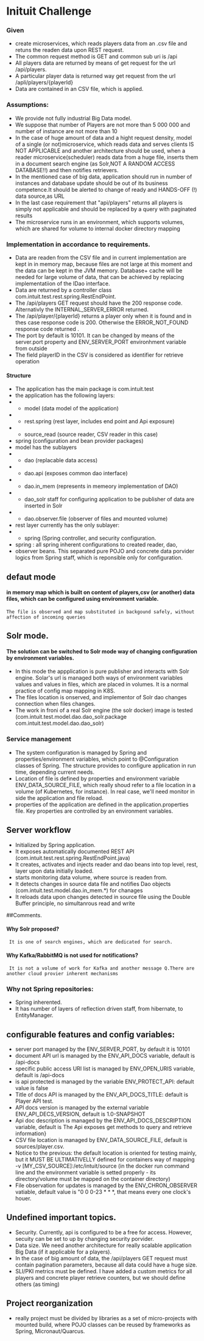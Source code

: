 # Inituit Challenge

### Given
   
- create microservices, which reads players  data from an .csv file  and retuns the readen data upon REST request.
- The common request method is GET and common sub uri is /api
- All players data are returned by means of get request for the url /api/players. 
- A particular player data is returned way get request from the url /apli/players/{playerId}
- Data are contained in an CSV file, which is applied.

### Assumptions:
-  We provide not fully industrial Big Data model.
-  We suppose that  number of Players are not more than 5 000 000 and number of instance are not more than 10
-  In the case of huge amount of data and a hight request density, model of a single (or not)microservice, which reads data and serves clients IS NOT APPLICABLE and another architecture should be used, when a reader microservice(scheduler) reads data from a huge file, inserts them in a document search engine (as Solr,NOT A RANDOM ACCESS DATABASE!!) and then notifies retrievers.
-  In the mentioned case of big data, application should run in number of instances and database update should be out of its business competence.It should be alerted to change of ready and HANDS-OFF (!) data source,as URL
-  In the last case requirement that "api/players" returns all players is simply not applicable and should be replaced by a query with paginated results
-  The microservice runs in an environment, which supports volumes, which are shared for volume to internal docker directory mapping

### Implementation in accordance to requirements.
-  Data are readen from the CSV file and in current implementation are kept in in memory map, because files are not large at this moment and  the data can be kept in the JVM memory. Database+ cache will be needed for large volume of data, that can be achieved by replacing implementatiion of the IDao interface.
-  Data are returned by a controller class com.intuit.test.rest.spring.RestEndPoint. 
-  The /api/players GET request should have the 200 response code. Alternativly the INTERNAL_SERVER_ERROR returned.
-  The /api/player/{playerId} returns a player only when it is found and in thes case response code is 200. Otherwise the ERROR_NOT_FOUND  response code returned .
-  The port by default is 10101. It can be changed by means of the server.port property and ENV_SERVER_PORT environhment variable from outside
-  The field playerID in the CSV is considered as identifier for retrieve operation


####  Structure
- The application has the main package is com.intuit.test
- the application has the following layers:
- - model (data model of the application)
- - rest.spring   (rest layer, includes end point and Api exposure)
- - source_read (source reader, CSV reader in this case)
-   spring (configuration and bean provider packages)
-   model has the sublayers
-  - dao (replacable data access)
-  - dao.api (exposes common dao interface)
-  - dao.in_mem (represents in memeory implementation of DAO)
-  - dao_solr staff for configuring application to be publisher of data are inserted in Solr
-  - dao.observer.file (observer of files and mounted volume)
-    rest layer currently has the only sublayer:
-  - spring (Spring controller,  and security configuration.
-  spring : all spring inherent configurations to created reader, dao,
-  observer beans. This separated pure POJO and concrete data porvider logics 
   from Spring staff, which is reponsible only for configuration.
## defaut mode
#### in memory map which is built on content of players,csv (or another) data files, which can be configured using environment variable.
    The file is observed and map substituted in backgound safely, without affection of incoming queries
## Solr mode.
#### The solution can be switched to Solr mode way of changing configuration by environment variables.
-    In this mode the appplication is pure publisher and interacts with Solr engine. Solar's url is managed both ways of environment variables values
     and values in files, which are placed in  volumes. It is a normal practice of config map mapping in K8S.
-    The files location is onserved, and implementor of Solr dao changes connection when files changes.
-    The work in froni of a real Solr engine (the solr docker) image is tested (com.intuit.test.model.dao.dao_solr.package com.intuit.test.model.dao.dao_solr)
    
### Service management
-  The system configuration is managed by Spring and properties/environment variables, which point to @Configuration classes of Spring. The structure provides to configure application in run time, depending current needs.
-  Location of file is defined by properties and environment variable ENV_DATA_SOURCE_FILE, which really shoud refer to a file location in a volume (of Kubernetes, for instance). In real case, we'll need monitor in side the application and file reload.
-  properties of the application are defined in the application.properties file. Key properties  are controlled by an environment variables.

## Server workflow
-  Initialized by Spring application.
-  It exposes automatically documented REST API (com.intuit.test.rest.spring.RestEndPoint.java)
-  It creates, activates and injects reader and dao beans into top level, rest, layer upon data initially loaded.
-  starts monitoring data volume, where source is readen from.
-  It detects  changes in source data file and notifies Dao objects (com.intuit.test.model.dao.in_mem.*) for chanages
-  It reloads data upon changes detected in source file using the Double Buffer principle, no simultanrous read and write

##Comments.
#### Why Solr proposed?
     It is one of search engines, which are dedicated for search.
#### Why Kafka/RabbitMQ is not used for notifications?
     It is not a volume of work for Kafka and another message Q.There are another cloud provier inherent mechanisms
### Why not Spring repositories:
- Spring inherented.
- It has number of layers of reflection driven staff, from hibernate, to EntityManager.

## configurable features and config variables:
- server port managed by the ENV_SERVER_PORT, by default it is 10101 
- document API url is managed by the ENV_API_DOCS variable, default is /api-docs
- specific public access URI list is managed by ENV_OPEN_URIS variable, default is /api-docs
- is api protected is managed by the variable ENV_PROTECT_API: default value is false
- Title of docs API is managed by the ENV_API_DOCS_TITLE: default is Player API test.
- API  docs version is managed by the external variable ENV_API_DECS_VERSION, default is 1.0-SNAPSHOT
- Api doc description is managed by the ENV_API_DOCS_DESCRIPTION variable, default is The Api exposes get methods to query and retrieve information}
- CSV file location is managed by ENV_DATA_SOURCE_FILE, default is sources/player.csv.
- Notice to the previous: the default location is oriented for testing mainly, but it MUST BE ULTIMATIVELLY defined for containers way of mapping -v [MY_CSV_SOURCE]:/etc/intuit/source (in the docker run command line and the environment variable is setted properly - its directory/volume must be mapped on the container directory) 
- File observation for updates is managed by the ENV_CHRON_OBSERVER vatiable, default value is "0 0 0-23 * * *, that means every one clock's houer.
  
##    Undefined important topics.
- Security. Currently, api is configured to be a free for access. However, secuity can be set to up by changing security porvider.
- Data size.  We need another architecture for really scalable application Big Data (if it applicable for a players).
- In the case of big amount of data, the /api/players GET request must contain pagination parameters, because all data could have a huge size.
- SLI/PKI metrics must be defined. I have added a custom metrics for all players and concrete player retrieve counters, but we should define others (as timing)




##     Project reorganization 
- really project must be divided by libraries as a set of micro-projects with mounted build, where POJO classes can be reused  by frameworks as Spring, Micronaut/Quarcus.





